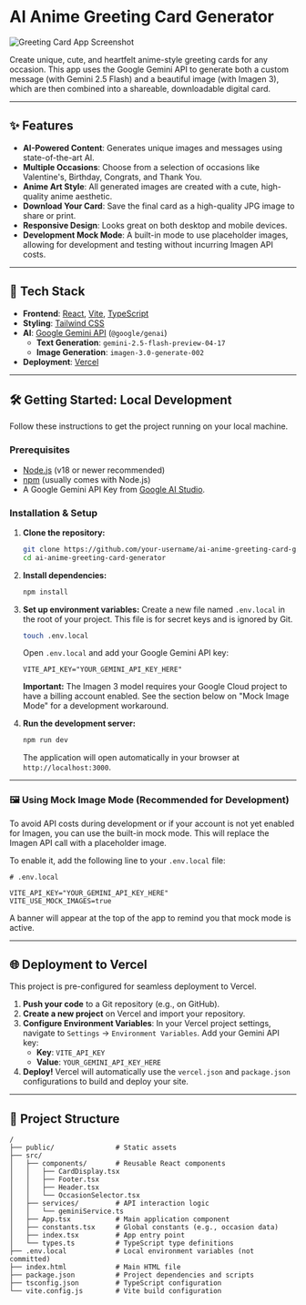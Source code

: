 
# AI Anime Greeting Card Generator

![Greeting Card App Screenshot](https://placehold.co/800x450/E879F9/FFFFFF/png?text=AI+Anime+Greeting+Card+Generator&font=poppins)

Create unique, cute, and heartfelt anime-style greeting cards for any occasion. This app uses the Google Gemini API to generate both a custom message (with Gemini 2.5 Flash) and a beautiful image (with Imagen 3), which are then combined into a shareable, downloadable digital card.

---

## ✨ Features

- **AI-Powered Content**: Generates unique images and messages using state-of-the-art AI.
- **Multiple Occasions**: Choose from a selection of occasions like Valentine's, Birthday, Congrats, and Thank You.
- **Anime Art Style**: All generated images are created with a cute, high-quality anime aesthetic.
- **Download Your Card**: Save the final card as a high-quality JPG image to share or print.
- **Responsive Design**: Looks great on both desktop and mobile devices.
- **Development Mock Mode**: A built-in mode to use placeholder images, allowing for development and testing without incurring Imagen API costs.

---

## 🚀 Tech Stack

- **Frontend**: [React](https://reactjs.org/), [Vite](https://vitejs.dev/), [TypeScript](https://www.typescriptlang.org/)
- **Styling**: [Tailwind CSS](https://tailwindcss.com/)
- **AI**: [Google Gemini API](https://ai.google.dev/) (`@google/genai`)
  - **Text Generation**: `gemini-2.5-flash-preview-04-17`
  - **Image Generation**: `imagen-3.0-generate-002`
- **Deployment**: [Vercel](https://vercel.com/)

---

## 🛠️ Getting Started: Local Development

Follow these instructions to get the project running on your local machine.

### Prerequisites

- [Node.js](https://nodejs.org/) (v18 or newer recommended)
- [npm](https://www.npmjs.com/) (usually comes with Node.js)
- A Google Gemini API Key from [Google AI Studio](https://aistudio.google.com/app/apikey).

### Installation & Setup

1.  **Clone the repository:**
    ```bash
    git clone https://github.com/your-username/ai-anime-greeting-card-generator.git
    cd ai-anime-greeting-card-generator
    ```

2.  **Install dependencies:**
    ```bash
    npm install
    ```

3.  **Set up environment variables:**
    Create a new file named `.env.local` in the root of your project. This file is for secret keys and is ignored by Git.

    ```bash
    touch .env.local
    ```

    Open `.env.local` and add your Google Gemini API key:
    ```
    VITE_API_KEY="YOUR_GEMINI_API_KEY_HERE"
    ```

    **Important:** The Imagen 3 model requires your Google Cloud project to have a billing account enabled. See the section below on "Mock Image Mode" for a development workaround.


4.  **Run the development server:**
    ```bash
    npm run dev
    ```
    The application will open automatically in your browser at `http://localhost:3000`.

---

### 🖼️ Using Mock Image Mode (Recommended for Development)

To avoid API costs during development or if your account is not yet enabled for Imagen, you can use the built-in mock mode. This will replace the Imagen API call with a placeholder image.

To enable it, add the following line to your `.env.local` file:
```
# .env.local

VITE_API_KEY="YOUR_GEMINI_API_KEY_HERE"
VITE_USE_MOCK_IMAGES=true
```
A banner will appear at the top of the app to remind you that mock mode is active.

---

## 🌐 Deployment to Vercel

This project is pre-configured for seamless deployment to Vercel.

1.  **Push your code** to a Git repository (e.g., on GitHub).
2.  **Create a new project** on Vercel and import your repository.
3.  **Configure Environment Variables**: In your Vercel project settings, navigate to `Settings` -> `Environment Variables`. Add your Gemini API key:
    - **Key**: `VITE_API_KEY`
    - **Value**: `YOUR_GEMINI_API_KEY_HERE`
4.  **Deploy!** Vercel will automatically use the `vercel.json` and `package.json` configurations to build and deploy your site.

---

## 📂 Project Structure

```
/
├── public/               # Static assets
├── src/
│   ├── components/       # Reusable React components
│   │   ├── CardDisplay.tsx
│   │   ├── Footer.tsx
│   │   ├── Header.tsx
│   │   └── OccasionSelector.tsx
│   ├── services/         # API interaction logic
│   │   └── geminiService.ts
│   ├── App.tsx           # Main application component
│   ├── constants.tsx     # Global constants (e.g., occasion data)
│   ├── index.tsx         # App entry point
│   └── types.ts          # TypeScript type definitions
├── .env.local            # Local environment variables (not committed)
├── index.html            # Main HTML file
├── package.json          # Project dependencies and scripts
├── tsconfig.json         # TypeScript configuration
└── vite.config.js        # Vite build configuration
```
